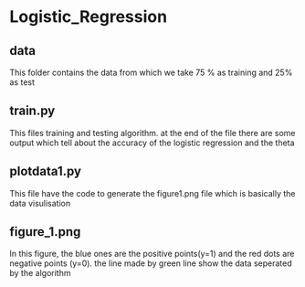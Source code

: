# Logistic_Regression
## data
This folder contains the data from which we take 75 % as training and 25% as test
## train.py
This files training and testing algorithm. at the end of the file there are some output which tell about the accuracy of the logistic regression and the theta
## plotdata1.py
This file have the code to generate the figure1.png file which is basically the data visulisation
## figure_1.png
In this figure, the blue ones are the positive points(y=1) and the red dots are negative points (y=0). the line made by green line show the data seperated by the algorithm